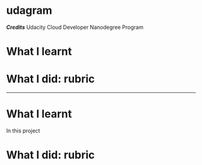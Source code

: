 # udagram

***Credits***
Udacity Cloud Developer Nanodegree Program

# What I learnt 

# What I did: rubric

-------------

# What I learnt 

In this project 


# What I did: rubric


